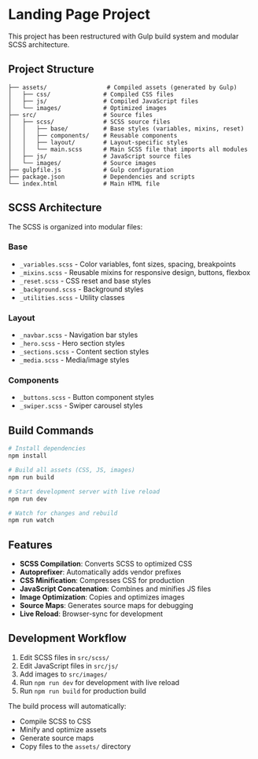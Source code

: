 # Landing Page Project

This project has been restructured with Gulp build system and modular SCSS architecture.

## Project Structure

```
├── assets/                 # Compiled assets (generated by Gulp)
│   ├── css/               # Compiled CSS files
│   ├── js/                # Compiled JavaScript files
│   └── images/            # Optimized images
├── src/                   # Source files
│   ├── scss/              # SCSS source files
│   │   ├── base/          # Base styles (variables, mixins, reset)
│   │   ├── components/    # Reusable components
│   │   ├── layout/        # Layout-specific styles
│   │   └── main.scss      # Main SCSS file that imports all modules
│   ├── js/                # JavaScript source files
│   └── images/            # Source images
├── gulpfile.js            # Gulp configuration
├── package.json           # Dependencies and scripts
└── index.html             # Main HTML file
```

## SCSS Architecture

The SCSS is organized into modular files:

### Base
- `_variables.scss` - Color variables, font sizes, spacing, breakpoints
- `_mixins.scss` - Reusable mixins for responsive design, buttons, flexbox
- `_reset.scss` - CSS reset and base styles
- `_background.scss` - Background styles
- `_utilities.scss` - Utility classes

### Layout
- `_navbar.scss` - Navigation bar styles
- `_hero.scss` - Hero section styles
- `_sections.scss` - Content section styles
- `_media.scss` - Media/image styles

### Components
- `_buttons.scss` - Button component styles
- `_swiper.scss` - Swiper carousel styles

## Build Commands

```bash
# Install dependencies
npm install

# Build all assets (CSS, JS, images)
npm run build

# Start development server with live reload
npm run dev

# Watch for changes and rebuild
npm run watch
```

## Features

- **SCSS Compilation**: Converts SCSS to optimized CSS
- **Autoprefixer**: Automatically adds vendor prefixes
- **CSS Minification**: Compresses CSS for production
- **JavaScript Concatenation**: Combines and minifies JS files
- **Image Optimization**: Copies and optimizes images
- **Source Maps**: Generates source maps for debugging
- **Live Reload**: Browser-sync for development

## Development Workflow

1. Edit SCSS files in `src/scss/`
2. Edit JavaScript files in `src/js/`
3. Add images to `src/images/`
4. Run `npm run dev` for development with live reload
5. Run `npm run build` for production build

The build process will automatically:
- Compile SCSS to CSS
- Minify and optimize assets
- Generate source maps
- Copy files to the `assets/` directory
